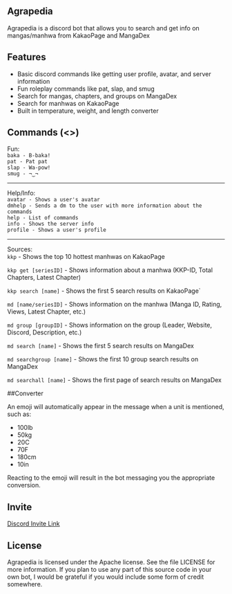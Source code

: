 ## Agrapedia
  
Agrapedia is a discord bot that allows you to search and get info on mangas/manhwa from KakaoPage and MangaDex
  
  
## Features
  
* Basic discord commands like getting user profile, avatar, and server information
* Fun roleplay commands like pat, slap, and smug
* Search for mangas, chapters, and groups on MangaDex
* Search for manhwas on KakaoPage
* Built in temperature, weight, and length converter
    
  
## Commands (<>)
  
Fun:  
`baka - B-baka!`  
`pat - Pat pat`    
`slap - Wa-pow!`    
`smug - ¬‿¬`  
- - - 
Help/Info:  
`avatar - Shows a user's avatar`  
`dmhelp - Sends a dm to the user with more information about the commands`  
`help - List of commands`     
`info - Shows the server info`    
`profile - Shows a user's profile`    
- - -
Sources:  
`kkp` - Shows the top 10 hottest manhwas on KakaoPage
  
`kkp get [seriesID]` - Shows information about a manhwa (KKP-ID, Total Chapters, Latest Chapter)
  
`kkp search [name]` - Shows the first 5 search results on KakaoPage`    
  
`md [name/seriesID]` - Shows information on the manhwa (Manga ID, Rating, Views, Latest Chapter, etc.)  
  
`md group [groupID]` - Shows information on the group (Leader, Website, Discord, Description, etc.)    
  
`md search [name]` - Shows the first 5 search results on MangaDex    
  
`md searchgroup [name]` - Shows the first 10 group search results on MangaDex     
  
`md searchall [name]` - Shows the first page of search results on MangaDex    
  
  
##Converter  
  
An emoji will automatically appear in the message when a unit is mentioned, such as:
* 100lb
* 50kg
* 20C
* 70F
* 180cm
* 10in

Reacting to the emoji will result in the bot messaging you the appropriate conversion.
  
  
## Invite
  
[Discord Invite Link](
https://discord.com/api/oauth2/authorize?client_id=809546583078207568&permissions=523329&scope=bot)

  
## License
  
Agrapedia is licensed under the Apache license. See the file LICENSE for more information.
If you plan to use any part of this source code in your own bot, 
I would be grateful if you would include some form of credit somewhere.